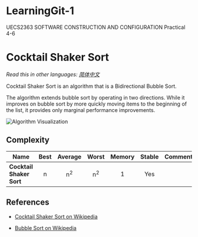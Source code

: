 # LearningGit-1
UECS2363 SOFTWARE CONSTRUCTION AND CONFIGURATION Practical 4-6

# Cocktail Shaker Sort

_Read this in other languages:_
[_简体中文_](README.zh-CN.md)

Cocktail Shaker Sort is an algorithm that is a Bidirectional Bubble Sort.

The algorithm extends bubble sort by operating in two directions.
While it improves on bubble sort by more quickly moving items to the beginning of the list, it provides only marginal performance improvements.

![Algorithm Visualization](https://upload.wikimedia.org/wikipedia/commons/e/ef/Sorting_shaker_sort_anim.gif)

## Complexity

| Name                           | Best            | Average             | Worst               | Memory    | Stable    | Comments  |
| ------------------------------ | :-------------: | :-----------------: | :-----------------: | :-------: | :-------: | :-------- |
| **Cocktail Shaker Sort**       | n               | n<sup>2</sup>       | n<sup>2</sup>       | 1         | Yes       |           |

## References

- [Cocktail Shaker Sort on Wikipedia](https://en.wikipedia.org/wiki/Cocktail_shaker_sort)

- [Bubble Sort on Wikipedia](https://en.wikipedia.org/wiki/Bubble_sort)
